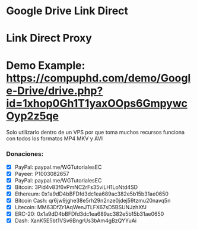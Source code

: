 # Google Drive Link Direct

# Link Direct Proxy
# Demo Example: https://compuphd.com/demo/Google-Drive/drive.php?id=1xhop0Gh1T1yaxOOps6GmpywcOyp2z5qe

Solo utilizarlo dentro de un VPS por que toma muchos recursos funciona con todos los formatos MP4 MKV y AVI

### Donaciones:
- [X] PayPal: paypal.me/WGTutorialesEC
- [X] Payeer: P1003082657
- [X] PayPal: paypal.me/WGTutorialesEC
- [X] Bitcoin: 3Pid4v83f6vPmNC2rFs35viLH1LoNtd4SD
- [X] Ethereum: 0x1a9dD4bBFDfd3dc1ea689ac382e5b15b31ae0650
- [X] Bitcoin Cash: qr6jw9jghe38e5rh29n2nze0jdej59tzmu20navq5n
- [X] Litecoin: MM63DfZr1AqWenJTLFX67sD5BSUNJzhXfJ
- [X] ERC-20: 0x1a9dD4bBFDfd3dc1ea689ac382e5b15b31ae0650
- [X] Dash: XanK5E5bt1VSv6BngrUs3bAm4gBzQYYuAi
